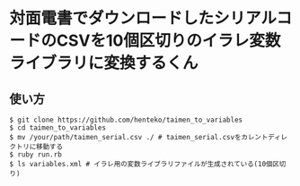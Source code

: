 # 対面電書でダウンロードしたシリアルコードのCSVを10個区切りのイラレ変数ライブラリに変換するくん

## 使い方

```
$ git clone https://github.com/henteko/taimen_to_variables
$ cd taimen_to_variables
$ mv /your/path/taimen_serial.csv ./ # taimen_serial.csvをカレントディレクトリに移動する
$ ruby run.rb
$ ls variables.xml # イラレ用の変数ライブラリファイルが生成されている(10個区切り)
```
